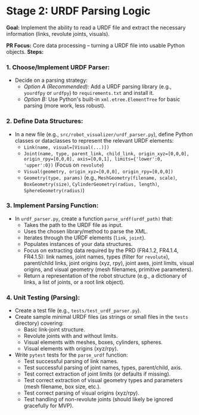 # Stage 2: URDF Parsing Logic
**Goal:** Implement the ability to read a URDF file and extract the necessary information (links, revolute joints, visuals).

**PR Focus:** Core data processing – turning a URDF file into usable Python objects.
**Steps:**
### 1. **Choose/Implement URDF Parser:**
- Decide on a parsing strategy:
    - *Option A (Recommended):* Add a URDF parsing library (e.g., `yourdfpy` or `urdfpy`) to `requirements.txt` and install it.
    - *Option B:* Use Python's built-in `xml.etree.ElementTree` for basic parsing (more work, less robust).
### 2. **Define Data Structures:**
- In a new file (e.g., `src/robot_visualizer/urdf_parser.py`), define Python classes or dataclasses to represent the relevant URDF elements:
    - `Link(name, visual=[Visual(...)])`
    - `Joint(name, type, parent_link, child_link, origin_xyz=[0,0,0], origin_rpy=[0,0,0], axis=[0,0,1], limits={'lower':0, 'upper':0})` (Focus on `revolute`)
    - `Visual(geometry, origin_xyz=[0,0,0], origin_rpy=[0,0,0])`
    - `Geometry(type, params)` (e.g., `MeshGeometry(filename, scale)`, `BoxGeometry(size)`, `CylinderGeometry(radius, length)`, `SphereGeometry(radius)`)
### 3. **Implement Parsing Function:**
- In `urdf_parser.py`, create a function `parse_urdf(urdf_path)` that:
    - Takes the path to the URDF file as input.
    - Uses the chosen library/method to parse the XML.
    - Iterates through the URDF elements (`link`, `joint`).
    - Populates instances of your data structures.
    - Focus on extracting data required by the PRD (FR4.1.2, FR4.1.4, FR4.1.5): link names, joint names, types (filter for `revolute`), parent/child links, joint origins (xyz, rpy), joint axes, joint limits, visual origins, and visual geometry (mesh filenames, primitive parameters).
    - Return a representation of the robot structure (e.g., a dictionary of links, a list of joints, or a root link object).
### 4. **Unit Testing (Parsing):**
- Create a test file (e.g., `tests/test_urdf_parser.py`).
- Create sample minimal URDF files (as strings or small files in the `tests` directory) covering:
    - Basic link-joint structure.
    - Revolute joints with and without limits.
    - Visual elements with meshes, boxes, cylinders, spheres.
    - Visual elements with origins (xyz/rpy).
- Write `pytest` tests for the `parse_urdf` function:
    - Test successful parsing of link names.
    - Test successful parsing of joint names, types, parent/child, axis.
    - Test correct extraction of joint limits (or defaults if missing).
    - Test correct extraction of visual geometry types and parameters (mesh filename, box size, etc.).
    - Test correct parsing of visual origins (xyz/rpy).
    - Test handling of non-revolute joints (should likely be ignored gracefully for MVP).